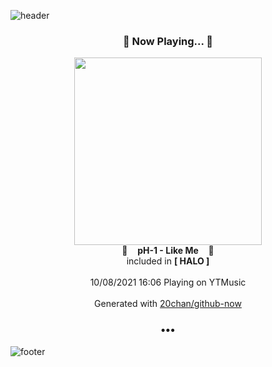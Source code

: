 ![header](https://capsule-render.vercel.app/api?type=wave&height=170&section=header&text=Hi.%20I'm%20SHIFT&fontColor=090707&fontAlignX=45&fontAlignY=65&fontSize=100)

<h3 align="center">🎵 Now Playing... 🎵</h3>
<p align="center">
  <a href="https://music.youtube.com/watch?v=brI6MAid2zA">
    <img width="300" src="https://lh3.googleusercontent.com/BgMclE08LXfen_18jeJBIKNrDbC9f-5tsZ1Px_h0XWxaZFze4NpfMhlEvJi-hDO-etPUZJLWZ5hiNJxt">
  </a>
  <br>
  🎵&nbsp&nbsp&nbsp <b>pH-1 - Like Me</b> &nbsp&nbsp&nbsp🎵
  <br>
  included in <b>[ HALO ]</b>
  
  <br />
  <br />
  10/08/2021 16:06 Playing on YTMusic
  <br />
  <br />
  Generated with <a href="https://github.com/20chan/github-now">20chan/github-now</a>
</p>

<h3 align="center">•••</h3>

![footer](https://capsule-render.vercel.app/api?type=wave&height=150&section=footer)
